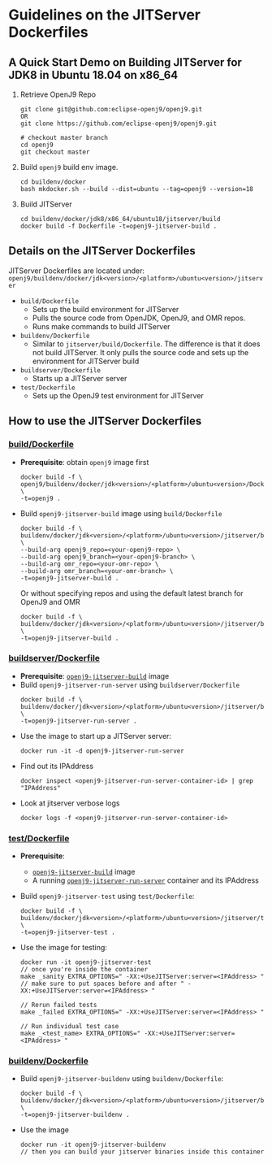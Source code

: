 <!--
Copyright (c) 2018, 2021 IBM Corp. and others

This program and the accompanying materials are made available under
the terms of the Eclipse Public License 2.0 which accompanies this
distribution and is available at https://www.eclipse.org/legal/epl-2.0/
or the Apache License, Version 2.0 which accompanies this distribution and
is available at https://www.apache.org/licenses/LICENSE-2.0.

This Source Code may also be made available under the following
Secondary Licenses when the conditions for such availability set
forth in the Eclipse Public License, v. 2.0 are satisfied: GNU
General Public License, version 2 with the GNU Classpath
Exception [1] and GNU General Public License, version 2 with the
OpenJDK Assembly Exception [2].

[1] https://www.gnu.org/software/classpath/license.html
[2] http://openjdk.java.net/legal/assembly-exception.html

SPDX-License-Identifier: EPL-2.0 OR Apache-2.0 OR GPL-2.0 WITH Classpath-exception-2.0 OR LicenseRef-GPL-2.0 WITH Assembly-exception
-->

# Guidelines on the JITServer Dockerfiles

## A Quick Start Demo on Building JITServer for JDK8 in Ubuntu 18.04 on x86_64

1. Retrieve OpenJ9 Repo

   ```
   git clone git@github.com:eclipse-openj9/openj9.git
   OR
   git clone https://github.com/eclipse-openj9/openj9.git

   # checkout master branch
   cd openj9
   git checkout master
   ```

2. Build `openj9` build env image.
   ```
   cd buildenv/docker
   bash mkdocker.sh --build --dist=ubuntu --tag=openj9 --version=18
   ```
3. Build JITServer
   ```
   cd buildenv/docker/jdk8/x86_64/ubuntu18/jitserver/build
   docker build -f Dockerfile -t=openj9-jitserver-build .
   ```

## Details on the JITServer Dockerfiles

JITServer Dockerfiles are located under: `openj9/buildenv/docker/jdk<version>/<platform>/ubuntu<version>/jitserver`

- `build/Dockerfile`
  - Sets up the build environment for JITServer
  - Pulls the source code from OpenJDK, OpenJ9, and OMR repos.
  - Runs make commands to build JITServer
- `buildenv/Dockerfile`
  - Similar to `jitserver/build/Dockerfile`. The difference is that it does not build JITServer. It only pulls the source code and sets up the environment for JITServer build
- `buildserver/Dockerfile`
  - Starts up a JITServer server
- `test/Dockerfile`
  - Sets up the OpenJ9 test environment for JITServer

## How to use the JITServer Dockerfiles

### [build/Dockerfile](https://github.com/eclipse-openj9/openj9/blob/master/buildenv/docker/jdk8/x86_64/ubuntu18/jitserver/build/Dockerfile)

- **Prerequisite**: obtain `openj9` image first
  ```
  docker build -f \
  openj9/buildenv/docker/jdk<version>/<platform>/ubuntu<version>/Dockerfile \
  -t=openj9 .
  ```
- <a name="openj9-jitserver-build"></a>Build `openj9-jitserver-build` image using `build/Dockerfile`
  ```
  docker build -f \
  buildenv/docker/jdk<version>/<platform>/ubuntu<version>/jitserver/build/Dockerfile \
  --build-arg openj9_repo=<your-openj9-repo> \
  --build-arg openj9_branch=<your-openj9-branch> \
  --build-arg omr_repo=<your-omr-repo> \
  --build-arg omr_branch=<your-omr-branch> \
  -t=openj9-jitserver-build .
  ```
  Or without specifying repos and using the default latest branch for OpenJ9 and OMR
  ```
  docker build -f \
  buildenv/docker/jdk<version>/<platform>/ubuntu<version>/jitserver/build/Dockerfile \
  -t=openj9-jitserver-build .
  ```

### [buildserver/Dockerfile](https://github.com/eclipse-openj9/openj9/blob/master/buildenv/docker/jdk8/x86_64/ubuntu18/jitserver/buildserver/Dockerfile)

- **Prerequisite**: [`openj9-jitserver-build`](#openj9-jitserver-build) image
- Build `openj9-jitserver-run-server` using `buildserver/Dockerfile`
  ```
  docker build -f \
  buildenv/docker/jdk<version>/<platform>/ubuntu<version>/jitserver/buildserver/Dockerfile \
  -t=openj9-jitserver-run-server .
  ```
- <a name="openj9-jitserver-run-server"></a>Use the image to start up a JITServer server:
  ```
  docker run -it -d openj9-jitserver-run-server
  ```
- Find out its IPAddress
  ```
  docker inspect <openj9-jitserver-run-server-container-id> | grep "IPAddress"
  ```
- Look at jitserver verbose logs
  ```
  docker logs -f <openj9-jitserver-run-server-container-id>
  ```

### [test/Dockerfile](https://github.com/eclipse-openj9/openj9/blob/master/buildenv/docker/jdk8/x86_64/ubuntu18/jitserver/test/Dockerfile)

- **Prerequisite**:
  - [`openj9-jitserver-build`](#openj9-jitserver-build) image
  - A running [`openj9-jitserver-run-server`](#openj9-jitserver-run-server) container and its IPAddress
- Build `openj9-jitserver-test` using `test/Dockerfile`:
  ```
  docker build -f \
  buildenv/docker/jdk<version>/<platform>/ubuntu<version>/jitserver/test/Dockerfile \
  -t=openj9-jitserver-test .
  ```
- Use the image for testing:

  ```
  docker run -it openj9-jitserver-test
  // once you're inside the container
  make _sanity EXTRA_OPTIONS=" -XX:+UseJITServer:server=<IPAddress> "
  // make sure to put spaces before and after " -XX:+UseJITServer:server=<IPAddress> "

  // Rerun failed tests
  make _failed EXTRA_OPTIONS=" -XX:+UseJITServer:server=<IPAddress> "

  // Run individual test case
  make _<test_name> EXTRA_OPTIONS=" -XX:+UseJITServer:server=<IPAddress> "
  ```

### [buildenv/Dockerfile](https://github.com/eclipse-openj9/openj9/blob/master/buildenv/docker/jdk8/x86_64/ubuntu18/jitserver/buildenv/Dockerfile)

- Build `openj9-jitserver-buildenv` using `buildenv/Dockerfile`:
  ```
  docker build -f \
  buildenv/docker/jdk<version>/<platform>/ubuntu<version>/jitserver/buildenv/Dockerfile \
  -t=openj9-jitserver-buildenv .
  ```
- Use the image
  ```
  docker run -it openj9-jitserver-buildenv
  // then you can build your jitserver binaries inside this container
  ```
